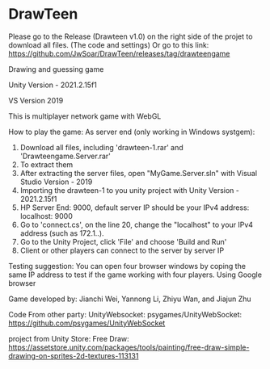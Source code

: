 # DrawTeen

Please go to the Release (Drawteen v1.0) on the right side of the projet to download all files. (The code and settings)
Or go to this link: https://github.com/JwSoar/DrawTeen/releases/tag/drawteengame

Drawing and guessing game

Unity Version - 2021.2.15f1

VS Version 2019

This is multiplayer network game with WebGL

How to play the game:
  As server end (only working in Windows systgem):
  1. Download all files, including 'drawteen-1.rar' and 'Drawteengame.Server.rar'
  2. To extract them
  3. After extracting the server files, open "MyGame.Server.sln" with Visual Studio Version - 2019
  4. Importing the drawteen-1 to you unity project with Unity Version - 2021.2.15f1
  5. HP Server End: 9000, default server IP should be your IPv4 address: localhost: 9000
  6. Go to 'connect.cs', on the line 20, change the "localhost" to your IPv4 address (such as 172.1..).
  7. Go to the Unity Project, click 'File' and choose 'Build and Run'
  8. Client or other players can connect to the server by server IP
 
Testing suggestion:
  You can open four browser windows by coping the same IP address to test if the game working with four players.
  Using Google browser

Game developed by: Jianchi Wei, Yannong Li, Zhiyu Wan, and Jiajun Zhu

Code From other party:
UnityWebsocket: psygames/UnityWebSocket: https://github.com/psygames/UnityWebSocket

project from Unity Store:
Free Draw: https://assetstore.unity.com/packages/tools/painting/free-draw-simple-drawing-on-sprites-2d-textures-113131
